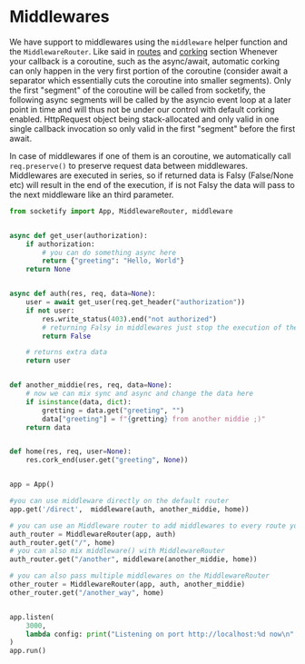 # Middlewares

We have support to middlewares using the `middleware` helper function and the `MiddlewareRouter`.
Like said in [routes](routes.md) and [corking](corking.md) section Whenever your callback is a coroutine, such as the async/await, automatic corking can only happen in the very first portion of the coroutine (consider await a separator which essentially cuts the coroutine into smaller segments). Only the first "segment" of the coroutine will be called from socketify, the following async segments will be called by the asyncio event loop at a later point in time and will thus not be under our control with default corking enabled. HttpRequest object being stack-allocated and only valid in one single callback invocation so only valid in the first "segment" before the first await.

In case of middlewares if one of them is an coroutine, we automatically call `req.preserve()` to preserve request data between middlewares.
Middlewares are executed in series, so if returned data is Falsy (False/None etc) will result in the end of the execution, if is not Falsy the data will pass to the next middleware like an third parameter.



```python
from socketify import App, MiddlewareRouter, middleware


async def get_user(authorization):
    if authorization:
        # you can do something async here
        return {"greeting": "Hello, World"}
    return None


async def auth(res, req, data=None):
    user = await get_user(req.get_header("authorization"))
    if not user:
        res.write_status(403).end("not authorized")
        # returning Falsy in middlewares just stop the execution of the next middleware
        return False

    # returns extra data
    return user


def another_middie(res, req, data=None):
    # now we can mix sync and async and change the data here
    if isinstance(data, dict):
        gretting = data.get("greeting", "")
        data["greeting"] = f"{gretting} from another middie ;)"
    return data


def home(res, req, user=None):
    res.cork_end(user.get("greeting", None))


app = App()

#you can use middleware directly on the default router
app.get('/direct',  middleware(auth, another_middie, home))

# you can use an Middleware router to add middlewares to every route you set
auth_router = MiddlewareRouter(app, auth)
auth_router.get("/", home)
# you can also mix middleware() with MiddlewareRouter
auth_router.get("/another", middleware(another_middie, home))

# you can also pass multiple middlewares on the MiddlewareRouter
other_router = MiddlewareRouter(app, auth, another_middie)
other_router.get("/another_way", home)


app.listen(
    3000,
    lambda config: print("Listening on port http://localhost:%d now\n" % config.port),
)
app.run()

```